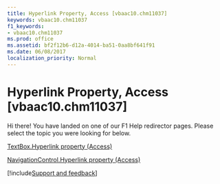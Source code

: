 ```yaml
---
title: Hyperlink Property, Access [vbaac10.chm11037]
keywords: vbaac10.chm11037
f1_keywords:
- vbaac10.chm11037
ms.prod: office
ms.assetid: bf2f12b6-d12a-4014-ba51-0aa8bf641f91
ms.date: 06/08/2017
localization_priority: Normal
---
```



# Hyperlink Property, Access [vbaac10.chm11037]

Hi there! You have landed on one of our F1 Help redirector pages. Please select the topic you were looking for below.

[TextBox.Hyperlink property (Access)](https://msdn.microsoft.com/library/a5d80cd4-d03d-41ea-9394-214537dd6c8c%28Office.15%29.aspx)

[NavigationControl.Hyperlink property (Access)](https://msdn.microsoft.com/library/2d6bdb1a-808e-1712-1846-71ffa8619f0d%28Office.15%29.aspx)

[!include[Support and feedback](~/includes/feedback-boilerplate.md)]